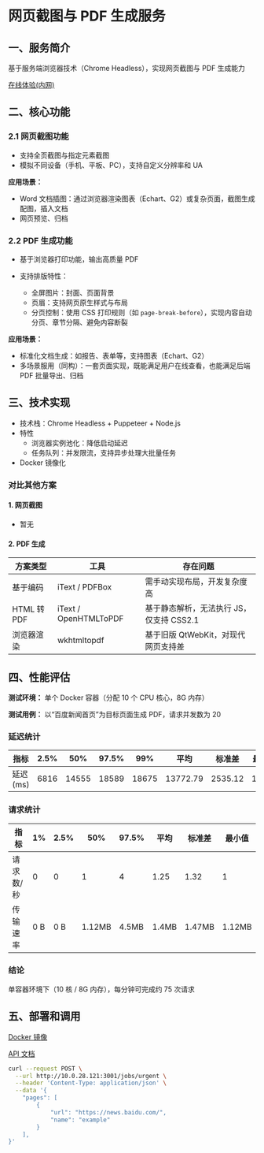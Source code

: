 # 网页截图与 PDF 生成服务

## 一、服务简介

基于服务端浏览器技术（Chrome Headless），实现网页截图与 PDF 生成能力

[在线体验(内网)](http://10.0.28.121:3002/)

## 二、核心功能

### 2.1 网页截图功能

- 支持全页截图与指定元素截图
- 模拟不同设备（手机、平板、PC），支持自定义分辨率和 UA

**应用场景：**

- Word 文档插图：通过浏览器渲染图表（Echart、G2）或复杂页面，截图生成配图，插入文档
- 网页预览、归档

### 2.2 PDF 生成功能

- 基于浏览器打印功能，输出高质量 PDF
- 支持排版特性：

  - 全屏图片：封面、页面背景
  - 页眉：支持网页原生样式与布局
  - 分页控制：使用 CSS 打印规则（如 `page-break-before`），实现内容自动分页、章节分隔、避免内容断裂

**应用场景：**

- 标准化文档生成：如报告、表单等，支持图表（Echart、G2）
- 多场景服用（同构）：一套页面实现，既能满足用户在线查看，也能满足后端 PDF 批量导出、归档

## 三、技术实现

- 技术栈：Chrome Headless + Puppeteer + Node.js
- 特性
  - 浏览器实例池化：降低启动延迟
  - 任务队列：并发限流，支持异步处理大批量任务
- Docker 镜像化

### 对比其他方案

#### 1. 网页截图

- 暂无

#### 2. PDF 生成

| 方案类型    | 工具                  | 存在问题                                 |
| ----------- | --------------------- | ---------------------------------------- |
| 基于编码    | iText / PDFBox        | 需手动实现布局，开发复杂度高             |
| HTML 转 PDF | iText / OpenHTMLToPDF | 基于静态解析，无法执行 JS，仅支持 CSS2.1 |
| 浏览器渲染  | wkhtmltopdf           | 基于旧版 QtWebKit，对现代网页支持差      |

## 四、性能评估

**测试环境：** 单个 Docker 容器（分配 10 个 CPU 核心，8G 内存）

**测试用例：** 以“百度新闻首页”为目标页面生成 PDF，请求并发数为 20

### 延迟统计

| 指标      | 2.5% | 50%   | 97.5% | 99%   | 平均     | 标准差  | 最大值 |
| --------- | ---- | ----- | ----- | ----- | -------- | ------- | ------ |
| 延迟 (ms) | 6816 | 14555 | 18589 | 18675 | 13772.79 | 2535.12 | 18675  |

### 请求统计

| 指标      | 1%  | 2.5% | 50%    | 97.5% | 平均  | 标准差 | 最小值 |
| --------- | --- | ---- | ------ | ----- | ----- | ------ | ------ |
| 请求数/秒 | 0   | 0    | 1      | 4     | 1.25  | 1.32   | 1      |
| 传输速率  | 0 B | 0 B  | 1.12MB | 4.5MB | 1.4MB | 1.47MB | 1.12MB |

### 结论

单容器环境下（10 核 / 8G 内存），每分钟可完成约 75 次请求

## 五、部署和调用

[Docker 镜像](https://hub.docker.com/repository/docker/gouflv/sspc-pptr)

[API 文档](https://si6has7gdt1.feishu.cn/docx/IfrHdk30zoQCsLxYd3YcVzZ2nag?from=from_copylink)

```sh
curl --request POST \
  --url http://10.0.28.121:3001/jobs/urgent \
  --header 'Content-Type: application/json' \
  --data '{
	"pages": [
		{
			"url": "https://news.baidu.com/",
			"name": "example"
		}
	],
}'
```
